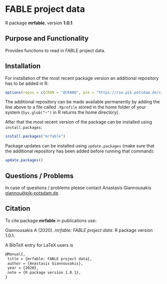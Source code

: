 # FABLE project data

R package **mrfable**, version **1.0.1**

  

## Purpose and Functionality

Provides functions to read in FABLE project data.


## Installation

For installation of the most recent package version an additional repository has to be added in R:

```r
options(repos = c(CRAN = "@CRAN@", pik = "https://rse.pik-potsdam.de/r/packages"))
```
The additional repository can be made available permanently by adding the line above to a file called `.Rprofile` stored in the home folder of your system (`Sys.glob("~")` in R returns the home directory).

After that the most recent version of the package can be installed using `install.packages`:

```r 
install.packages("mrfable")
```

Package updates can be installed using `update.packages` (make sure that the additional repository has been added before running that command):

```r 
update.packages()
```

## Questions / Problems

In case of questions / problems please contact Anastasis Giannousakis <giannou@pik-potsdam.de>.

## Citation

To cite package **mrfable** in publications use:

Giannousakis A (2020). _mrfable: FABLE project data_. R package version 1.0.1.

A BibTeX entry for LaTeX users is

 ```latex
@Manual{,
  title = {mrfable: FABLE project data},
  author = {Anastasis Giannousakis},
  year = {2020},
  note = {R package version 1.0.1},
}
```

